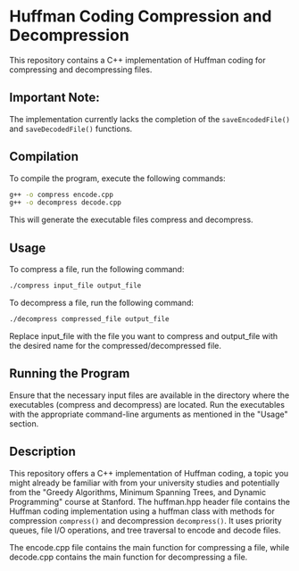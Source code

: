# Huffman Coding Compression and Decompression

This repository contains a C++ implementation of Huffman coding for compressing and decompressing files.

## Important Note:

The implementation currently lacks the completion of the `saveEncodedFile()` and `saveDecodedFile()` functions.

## Compilation

To compile the program, execute the following commands:

```bash
g++ -o compress encode.cpp
g++ -o decompress decode.cpp
```

This will generate the executable files compress and decompress.

## Usage

To compress a file, run the following command:

```bash
./compress input_file output_file
```

To decompress a file, run the following command:

```bash
./decompress compressed_file output_file
```

Replace input_file with the file you want to compress and output_file with the desired name for the compressed/decompressed file.

## Running the Program

Ensure that the necessary input files are available in the directory where the executables (compress and decompress) are located. Run the executables with the appropriate command-line arguments as mentioned in the "Usage" section.

## Description

This repository offers a C++ implementation of Huffman coding, a topic you might already be familiar with from your university studies and potentially from the "Greedy Algorithms, Minimum Spanning Trees, and Dynamic Programming" course at Stanford. The huffman.hpp header file contains the Huffman coding implementation using a huffman class with methods for compression `compress()` and decompression `decompress()`. It uses priority queues, file I/O operations, and tree traversal to encode and decode files.

The encode.cpp file contains the main function for compressing a file, while decode.cpp contains the main function for decompressing a file.
